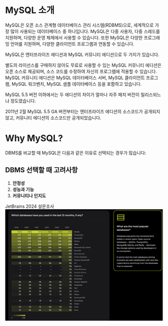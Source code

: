 # MySQL 소개

MySQL은 오픈 소스 관계형 데이터베이스 관리 시스템(RDBMS)으로, 세계적으로 가장 많이 사용되는 데이터베이스 중 하나입니다. MySQL은 다중 사용자, 다중 스레드를 지원하며, 다양한 운영 체제에서 사용할 수 있습니다. 또한 MySQL은 다양한 프로그래밍 언어를 지원하며, 다양한 클라이언트 프로그램과 연동할 수 있습니다.

MySQL은 엔터프라이즈 에디션과 MySQL 커뮤니티 에디션으로 두 가지가 있습니다.

별도의 라이선스를 구매하지 않아도 무료로 사용할 수 있는 MySQL 커뮤니티 에디션은 오픈 소스로 제공되며, 소스 코드를 수정하여 자신의 프로그램에 적용할 수 있습니다. MySQL 커뮤니티 에디션은 MySQL 데이터베이스 서버, MySQL 클라이언트 프로그램, MySQL 워크벤치, MySQL 샘플 데이터베이스 등을 포함하고 있습니다.

MySQL 5.5 버전 이하에서는 두 에디션의 차이가 얼마나 자주 패치 버전이 릴리스되느냐 정도였습니다.

2011년 2월 MySQL 5.5 GA 버전부터는 엔터프라이즈 에디션의 소스코드가 공개되지 않고, 커뮤니티 에디션의 소스코드만 공개되었습니다.

# Why MySQL?

DBMS를 비교할 때 MySQL은 다음과 같은 이유로 선택되는 경우가 많습니다:

## DBMS 선택할 때 고려사항
1. **안정성**
2. **성능과 기능**
3. **커뮤니티나 인지도**

JetBrains 2024 설문조사
![img.png](img.png)